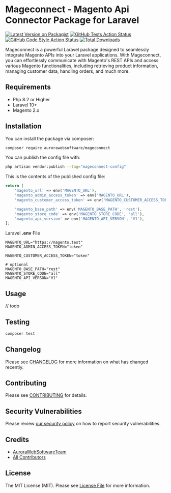 # Mageconnect - Magento Api Connector Package for Laravel

[![Latest Version on Packagist](https://img.shields.io/packagist/v/aurorawebsoftware/mageconnect.svg?style=flat-square)](https://packagist.org/packages/aurorawebsoftware/mageconnect)
[![GitHub Tests Action Status](https://img.shields.io/github/actions/workflow/status/aurorawebsoftware/mageconnect/run-tests.yml?branch=main&label=tests&style=flat-square)](https://github.com/aurorawebsoftware/mageconnect/actions?query=workflow%3Arun-tests+branch%3Amain)
[![GitHub Code Style Action Status](https://img.shields.io/github/actions/workflow/status/aurorawebsoftware/mageconnect/fix-php-code-style-issues.yml?branch=main&label=code%20style&style=flat-square)](https://github.com/aurorawebsoftware/mageconnect/actions?query=workflow%3A"Fix+PHP+code+style+issues"+branch%3Amain)
[![Total Downloads](https://img.shields.io/packagist/dt/aurorawebsoftware/mageconnect.svg?style=flat-square)](https://packagist.org/packages/aurorawebsoftware/mageconnect)


Mageconnect is a powerful Laravel package designed to seamlessly integrate Magento APIs into your Laravel applications. 
With Mageconnect, you can effortlessly communicate with Magento's REST APIs and access various Magento functionalities, 
including retrieving product information, managing customer data, handling orders, and much more.

## Requirements
- Php 8.2 or Higher
- Laravel 10+
- Magento 2.x


## Installation

You can install the package via composer:

```bash
composer require aurorawebsoftware/mageconnect
```

You can publish the config file with:

```bash
php artisan vendor:publish --tag="mageconnect-config"
```

This is the contents of the published config file:

```php
return [
    'magento_url' => env('MAGENTO_URL'),
    'magento_admin_access_token' => env('MAGENTO_URL'),
    'magento_customer_access_token' => env('MAGENTO_CUSTOMER_ACCESS_TOKEN'),

    'magento_base_path' => env('MAGENTO_BASE_PATH', 'rest'),
    'magento_store_code' => env('MAGENTO_STORE_CODE', 'all'),
    'magento_api_version' => env('MAGENTO_API_VERSON', 'V1'),
];
```

Laravel **.env** File
```dotenv
MAGENTO_URL="https://magento.test"
MAGENTO_ADMIN_ACCESS_TOKEN="token"

MAGENTO_CUSTOMER_ACCESS_TOKEN="token"

# optional
MAGENTO_BASE_PATH="rest"
MAGENTO_STORE_CODE="all"
MAGENTO_API_VERSON="V1"

```

## Usage

// todo 

## Testing

```bash
composer test
```

## Changelog

Please see [CHANGELOG](CHANGELOG.md) for more information on what has changed recently.

## Contributing

Please see [CONTRIBUTING](README-CONTRIBUTING.md) for details.

## Security Vulnerabilities

Please review [our security policy](../../security/policy) on how to report security vulnerabilities.

## Credits

- [AuroraWebSoftwareTeam](https://github.com/AuroraWebSoftware)
- [All Contributors](../../contributors)

## License

The MIT License (MIT). Please see [License File](LICENSE.md) for more information.
